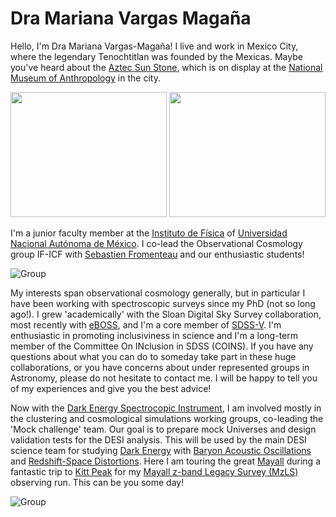 # Dra Mariana Vargas Magaña

Hello, I'm Dra Mariana Vargas-Magaña!  I live and work in Mexico City, where the legendary Tenochtitlan was founded by the Mexicas.  Maybe you've heard about the [Aztec Sun Stone](https://en.wikipedia.org/wiki/Aztec_sun_stone#/media/File:Piedra_del_Sol_en_MNA.jpg), which is on display at the [National Museum of Anthropology](https://en.wikipedia.org/wiki/National_Museum_of_Anthropology_(Mexico)) in the city. 

<p float="left">
  <img src="./images/Tenochtitlan.jpg ", width=250, height=200>
  <img src="./images/AztecStone.jpg ",   width=250, height=200>
</p>

I'm a junior faculty member at the [Instituto de Física](https://www.fisica.unam.mx/) of [Universidad Nacional Autónoma de México](https://www.unam.mx/).  I co-lead the Observational Cosmology group IF-ICF with [Sebastien Fromenteau](https://www.fis.unam.mx/directorio/1088/sebastien-strong-fromenteau-strong) and our enthusiastic students!

![Group](https://github.com/michaelJwilson/DESI-HighSchool/blob/main/Developers/images/MarianaGroup.png)

My interests span observational cosmology generally, but in particular I have been working with spectroscopic surveys since my PhD (not so long ago!).  I grew 'academically' with the Sloan Digital Sky Survey collaboration, most recently with [eBOSS](https://www.youtube.com/watch?v=KJJXbcf8kxA), and I'm a core member of [SDSS-V](https://www.sdss.org/future/).  I'm enthusiastic in promoting inclusiviness in science and I'm a long-term member of the Committee On INclusion in SDSS (COINS).  If you have any questions about what you can do to someday take part in these huge collaborations, or you have concerns about under represented groups in Astronomy, please do not hesitate to contact me.  I will be happy to tell you of my experiences and give you the best advice!

Now with the [Dark Energy Spectrocopic Instrument](https://www.desi.lbl.gov/), I am involved mostly in the clustering and cosmological simulations working groups, co-leading the 'Mock challenge' team.  Our goal is to prepare mock Universes and design validation tests for the DESI analysis.  This will be used by the main DESI science team for studying [Dark Energy](https://www.desi.lbl.gov/cosmology-and-dark-energy/) with [Baryon Acoustic Oscillations](https://en.wikipedia.org/wiki/Baryon_acoustic_oscillations) and [Redshift-Space Distortions](https://en.wikipedia.org/wiki/Redshift-space_distortions).  Here I am touring the great [Mayall](https://www.desi.lbl.gov/telescope/) during a fantastic trip to [Kitt Peak](https://www.noao.edu/kpno/) for my [Mayall z-band Legacy Survey (MzLS)](https://www.legacysurvey.org/mzls/) observing run.  This can be you some day!

![Group](https://github.com/michaelJwilson/DESI-HighSchool/blob/main/Developers/images/Mariana.png)
